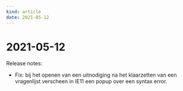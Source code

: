 ```yaml
---
kind: article
date: 2021-05-12
---
```


# 2021-05-12

Release notes:

* Fix: bij het openen van een uitnodiging na het klaarzetten van een vragenlijst verscheen in IE11 een popup over een syntax error.
